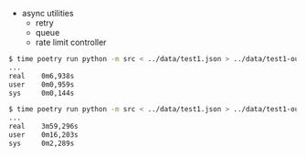 - async utilities
  - retry
  - queue
  - rate limit controller

```sh
$ time poetry run python -m src < ../data/test1.json > ../data/test1-out.json
...
real    0m6,938s
user    0m0,959s
sys     0m0,144s

$ time poetry run python -m src < ../data/test1.json > ../data/test1-out.json
...
real    3m59,296s
user    0m16,203s
sys     0m2,289s
```
